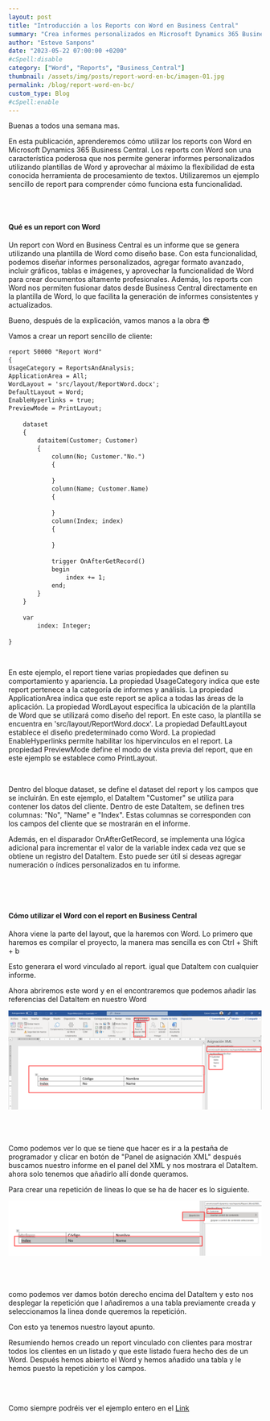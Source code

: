 ```yaml
---
layout: post
title: "Introducción a los Reports con Word en Business Central"
summary: "Crea informes personalizados en Microsoft Dynamics 365 Business Central usando reports con Word."
author: "Esteve Sanpons"
date: "2023-05-22 07:00:00 +0200"
#cSpell:disable
category: ["Word", "Reports", "Business_Central"]
thumbnail: /assets/img/posts/report-word-en-bc/imagen-01.jpg
permalink: /blog/report-word-en-bc/
custom_type: Blog
#cSpell:enable
---
```


Buenas a todos una semana mas.

En esta publicación, aprenderemos cómo utilizar los reports con Word en Microsoft Dynamics 365 Business Central. Los reports con Word son una característica poderosa que nos permite generar informes personalizados utilizando plantillas de Word y aprovechar al máximo la flexibilidad de esta conocida herramienta de procesamiento de textos. Utilizaremos un ejemplo sencillo de report para comprender cómo funciona esta funcionalidad.

<br><br>

#### Qué es un report con Word

Un report con Word en Business Central es un informe que se genera utilizando una plantilla de Word como diseño base. Con esta funcionalidad, podemos diseñar informes personalizados, agregar formato avanzado, incluir gráficos, tablas e imágenes, y aprovechar la funcionalidad de Word para crear documentos altamente profesionales. Además, los reports con Word nos permiten fusionar datos desde Business Central directamente en la plantilla de Word, lo que facilita la generación de informes consistentes y actualizados.

Bueno, después de la explicación, vamos manos a la obra :sunglasses:

Vamos a crear un report sencillo de cliente:

```
report 50000 "Report Word"
{
UsageCategory = ReportsAndAnalysis;
ApplicationArea = All;
WordLayout = 'src/layout/ReportWord.docx';
DefaultLayout = Word;
EnableHyperlinks = true;
PreviewMode = PrintLayout;

    dataset
    {
        dataitem(Customer; Customer)
        {
            column(No; Customer."No.")
            {

            }
            column(Name; Customer.Name)
            {

            }
            column(Index; index)
            {

            }

            trigger OnAfterGetRecord()
            begin
                index += 1;
            end;
        }
    }

    var
        index: Integer;

}

```

<br>

En este ejemplo, el report tiene varias propiedades que definen su comportamiento y apariencia.
La propiedad UsageCategory indica que este report pertenece a la categoría de informes y análisis.
La propiedad ApplicationArea indica que este report se aplica a todas las áreas de la aplicación.
La propiedad WordLayout especifica la ubicación de la plantilla de Word que se utilizará como diseño del report. En este caso, la plantilla se encuentra en 'src/layout/ReportWord.docx'.
La propiedad DefaultLayout establece el diseño predeterminado como Word.
La propiedad EnableHyperlinks permite habilitar los hipervínculos en el report.
La propiedad PreviewMode define el modo de vista previa del report, que en este ejemplo se establece como PrintLayout.

<br>

Dentro del bloque dataset, se define el dataset del report y los campos que se incluirán. En este ejemplo, el DataItem "Customer" se utiliza para contener los datos del cliente. Dentro de este DataItem, se definen tres columnas: "No", "Name" e "Index". Estas columnas se corresponden con los campos del cliente que se mostrarán en el informe.

Además, en el disparador OnAfterGetRecord, se implementa una lógica adicional para incrementar el valor de la variable index cada vez que se obtiene un registro del DataItem. Esto puede ser útil si deseas agregar numeración o índices personalizados en tu informe.

<br><br><br>

#### Cómo utilizar el Word con el report en Business Central

Ahora viene la parte del layout, que la haremos con Word.
Lo primero que haremos es compilar el proyecto, la manera mas sencilla es con Ctrl + Shift + b

Esto generara el word vinculado al report. igual que DataItem con cualquier informe.

Ahora abriremos este word y en el encontraremos que podemos añadir las referencias del DataItem en nuestro Word

<img class="img-container"  src="/assets/img/posts/report-word-en-bc/imagen-02.png">
<br><br><br><br>

Como podemos ver lo que se tiene que hacer es ir a la pestaña de programador y clicar en botón de "Panel de asignación XML" después buscamos nuestro informe en el panel del XML y nos mostrara el DataItem.
ahora solo tenemos que añadirlo allí donde queramos.

Para crear una repetición de lineas lo que se ha de hacer es lo siguiente.

<img class="img-container"  src="/assets/img/posts/report-word-en-bc/imagen-03.png">
<br><br><br><br>

como podemos ver damos botón derecho encima del DataItem y esto nos desplegar la repetición que l añadiremos a una tabla previamente creada y seleccionamos la linea donde queremos la repetición.

Con esto ya tenemos nuestro layout apunto.

Resumiendo hemos creado un report vinculado con clientes para mostrar todos los clientes en un listado y que este listado fuera hecho des de un Word. Después hemos abierto el Word y hemos añadido una tabla y le hemos puesto la repetición y los campos.

<br>
<br>

Como siempre podréis ver el ejemplo entero en el [Link](https://github.com/Esanpons/report-bc)
